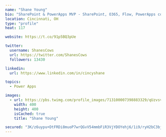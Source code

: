 ```yaml
---
name: "Shane Young"
bio: "SharePoint & PowerApps MVP - SharePoint, O365, Flow, PowerApps consulting? @PowerApps911 | Pure Snark? You found it."
location: Cincinnati, OH
type: "profile"
heat: 117

website: https://t.co/91p5BQ3pUe

twitter:
  username: ShanesCows
  url: https://twitter.com/ShanesCows
  followers: 13430

linkedin:
  url: https://www.linkedin.com/in/cincyshane

topics:
  - Power Apps

images:
  - url: https://pbs.twimg.com/profile_images/713100007398883329/qUzvsvQ3_400x400.jpg
    width: 400
    height: 400
    isCached: true
    title: "Shane Young"

secured: "3K/z6uypu+DtFRDi8muoP7wrQGvV54mmbFiR3VjYDOYehj6/1i9/ryH2bC3bjf5FXF6/qgC72BhKn2TEX/qF65eYp7yd6xqvKo/AKAb0pAKf8jWm/KgRhQN7dlkx9SA9072JOjV/evDh4E9sd3Xh1hHdQ5KOy69HF7jgrUmVmUJXF0TzpKjk/8BSKiOurS4WqZv5O9zTXipsyVk3z3JGWFdbg5+0Q73wyuHbYA58X0Km8nkg4ZguNUK1U5pVAU+MpU6E4/x0Q1BIL7SMoFC9y1JKox2Hkl1VdF3H+1F19x3vUtP5OZ8P691AC45X9xLeB8gRlF+ookJeoK20hmBGIO1Cm83dIRAdTCHyCZ3YDD/KRAqoV9S4oIEG8upvoiP7hyo7N4SBupQWg6zqDRqeCBWKPIk1gyqZnarvEkb14t4=;eEqm8zPWjB7hDEcQFpACAA=="
---
```



